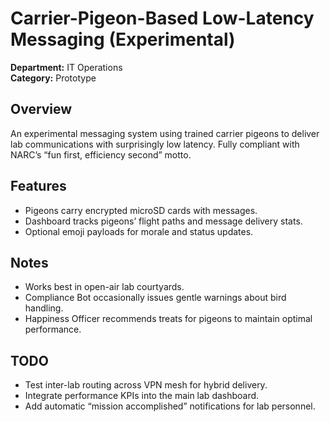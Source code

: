 # Carrier-Pigeon-Based Low-Latency Messaging (Experimental)

**Department:** IT Operations  
**Category:** Prototype  

## Overview
An experimental messaging system using trained carrier pigeons to deliver lab communications with surprisingly low latency. Fully compliant with NARC’s “fun first, efficiency second” motto.

## Features
- Pigeons carry encrypted microSD cards with messages.  
- Dashboard tracks pigeons’ flight paths and message delivery stats.  
- Optional emoji payloads for morale and status updates.

## Notes
- Works best in open-air lab courtyards.  
- Compliance Bot occasionally issues gentle warnings about bird handling.  
- Happiness Officer recommends treats for pigeons to maintain optimal performance.

## TODO
- Test inter-lab routing across VPN mesh for hybrid delivery.  
- Integrate performance KPIs into the main lab dashboard.  
- Add automatic “mission accomplished” notifications for lab personnel.
